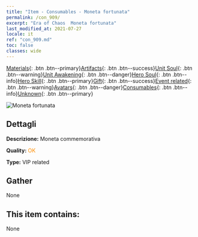 ```yaml
---
title: "Item - Consumables - Moneta fortunata"
permalink: /con_909/
excerpt: "Era of Chaos  Moneta fortunata"
last_modified_at: 2021-07-27
locale: it
ref: "con_909.md"
toc: false
classes: wide
---
```

 [Materials](/ItemsIT/){: .btn .btn--primary}[Artifacts](/ItemsIT/Artifacts/){: .btn .btn--success}[Unit Soul](/ItemsIT/UnitSoul/){: .btn .btn--warning}[Unit Awakening](/ItemsIT/UnitAwakening/){: .btn .btn--danger}[Hero Soul](/ItemsIT/HeroSoul/){: .btn .btn--info}[Hero Skill](/ItemsIT/HeroSkill/){: .btn .btn--primary}[Gift](/ItemsIT/Gift/){: .btn .btn--success}[Event related](/ItemsIT/Events/){: .btn .btn--warning}[Avatars](/ItemsIT/Avatars/){: .btn .btn--danger}[Consumables](/ItemsIT/Consumables/){: .btn .btn--info}[Unknown](/ItemsIT/Unknown/){: .btn .btn--primary}

 ![Moneta fortunata](/images/t/i_40002.png)

## Dettagli
 **Descrizione:** Moneta commemorativa

 **Quality:** <span style="color: #FF8C00">OK</span>

 **Type:** VIP related

## Gather

  None

## This item contains:

  None

